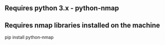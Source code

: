 ## Requires python 3.x - python-nmap
## Requires nmap libraries installed on the machine

pip install python-nmap

